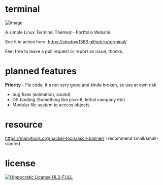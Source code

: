 # terminal
![image](https://github.com/Shadow1363/terminal/assets/112425274/788f89f0-6fe8-4060-b0d5-216a8a27a077)

A simple Linux Terminal Themed - Portfolio Website

See it in action here: https://shadow1363.github.io/terminal/

Feel free to leave a pull request or report an issue, thanks.

# planned features
**Priority** - Fix code, it's not very good and kinda broken, so use at own risk
- bug fixes (animation, sound)
- OS booting (Something like pico-8, lethal company etc)
- Modular file system to access objects

# resource
https://manytools.org/hacker-tools/ascii-banner/
I recommend small/small-slanted
# license
[![Hippocratic License HL3-FULL](https://img.shields.io/static/v1?label=Hippocratic%20License&message=HL3-FULL&labelColor=5e2751&color=bc8c3d)](https://firstdonoharm.dev/version/3/0/full.html)
